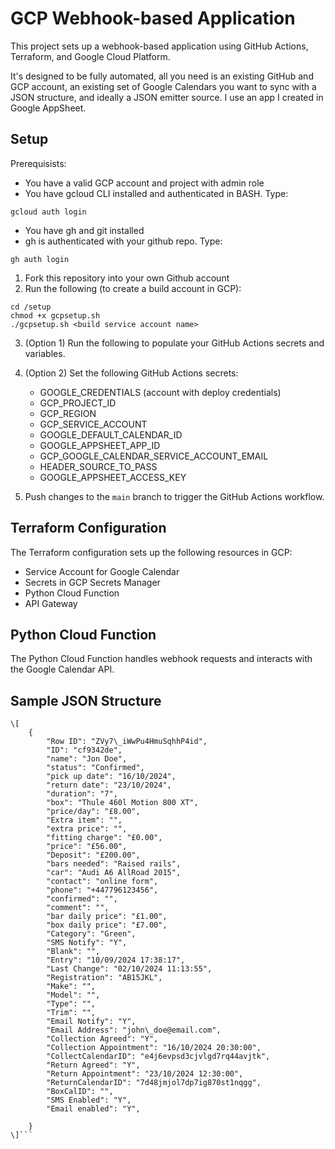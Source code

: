 GCP Webhook-based Application
=============================

This project sets up a webhook-based application using GitHub Actions, Terraform, and Google Cloud Platform.

It's designed to be fully automated, all you need is an existing GitHub and GCP account, an existing set of Google Calendars you want to sync with a JSON structure, and ideally a JSON emitter source.  I use an app I created in Google AppSheet.

Setup
-----

Prerequisists:
- You have a valid GCP account and project with admin role
- You have gcloud CLI installed and authenticated in BASH.  Type:
```
gcloud auth login
```
- You have gh and git installed
- gh is authenticated with your github repo.  Type:
```
gh auth login
```

1. Fork this repository into your own Github account
2. Run the following (to create a build account in GCP):
```
cd /setup
chmod +x gcpsetup.sh
./gcpsetup.sh <build service account name>
```
3. (Option 1) Run the following to populate your GitHub Actions secrets and variables.

3. (Option 2)  Set the following GitHub Actions secrets:
    *   GOOGLE_CREDENTIALS  (account with deploy credentials)
    *   GCP\_PROJECT\_ID
    *   GCP\_REGION
    *   GCP\_SERVICE\_ACCOUNT
    *   GOOGLE\_DEFAULT\_CALENDAR\_ID
    *   GOOGLE\_APPSHEET\_APP\_ID
    *   GCP\_GOOGLE\_CALENDAR\_SERVICE\_ACCOUNT\_EMAIL
    *   HEADER\_SOURCE\_TO\_PASS
    *   GOOGLE\_APPSHEET\_ACCESS\_KEY
4.  Push changes to the `main` branch to trigger the GitHub Actions workflow.

Terraform Configuration
-----------------------

The Terraform configuration sets up the following resources in GCP:

*   Service Account for Google Calendar
*   Secrets in GCP Secrets Manager
*   Python Cloud Function
*   API Gateway

Python Cloud Function
---------------------

The Python Cloud Function handles webhook requests and interacts with the Google Calendar API.

Sample JSON Structure
---------------------
```
\[
    {
        "Row ID": "ZVy7\_iWwPu4HmuSqhhP4id",
        "ID": "cf9342de",
        "name": "Jon Doe",
        "status": "Confirmed",
        "pick up date": "16/10/2024",
        "return date": "23/10/2024",
        "duration": "7",
        "box": "Thule 460l Motion 800 XT",
        "price/day": "£8.00",
        "Extra item": "",
        "extra price": "",
        "fitting charge": "£0.00",
        "price": "£56.00",
        "Deposit": "£200.00",
        "bars needed": "Raised rails",
        "car": "Audi A6 AllRoad 2015",
        "contact": "online form",
        "phone": "+447796123456",
        "confirmed": "",
        "comment": "",
        "bar daily price": "£1.00",
        "box daily price": "£7.00",
        "Category": "Green",
        "SMS Notify": "Y",
        "Blank": "",
        "Entry": "10/09/2024 17:38:17",
        "Last Change": "02/10/2024 11:13:55",
        "Registration": "AB15JKL",
        "Make": "",
        "Model": "",
        "Type": "",
        "Trim": "",
        "Email Notify": "Y",
        "Email Address": "john\_doe@email.com",
        "Collection Agreed": "Y",
        "Collection Appointment": "16/10/2024 20:30:00",
        "CollectCalendarID": "e4j6evpsd3cjvlgd7rq44avjtk",
        "Return Agreed": "Y",
        "Return Appointment": "23/10/2024 12:30:00",
        "ReturnCalendarID": "7d48jmjol7dp7ig870st1nqgg",
        "BoxCalID": "",
        "SMS Enabled": "Y",
        "Email enabled": "Y",

    }
\]```